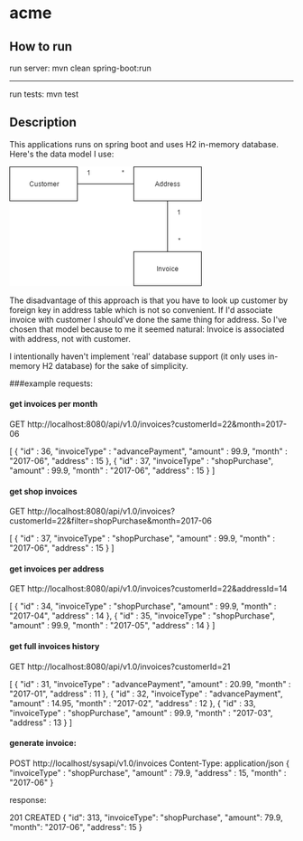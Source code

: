 # acme

## How to run
run server: mvn clean spring-boot:run
******
run tests: mvn test

## Description
This applications runs on spring boot and uses H2 in-memory database.
Here's the data model I use:

![Diagram](model.png)

The disadvantage of this approach is that you have to look up customer by foreign key in address table which is not so convenient. 
If I'd associate invoice with customer I should've done the same thing for address. So I've chosen that model because to me it seemed natural: Invoice is associated with address, not with customer.

I intentionally haven't implement 'real' database support (it only uses in-memory H2 database) for the sake of simplicity.

###example requests:
#### get invoices per month
GET http://localhost:8080/api/v1.0/invoices?customerId=22&month=2017-06

[ {
  "id" : 36,
  "invoiceType" : "advancePayment",
  "amount" : 99.9,
  "month" : "2017-06",
  "address" : 15
}, {
  "id" : 37,
  "invoiceType" : "shopPurchase",
  "amount" : 99.9,
  "month" : "2017-06",
  "address" : 15
} ]

#### get shop invoices
GET http://localhost:8080/api/v1.0/invoices?customerId=22&filter=shopPurchase&month=2017-06

[ {
  "id" : 37,
  "invoiceType" : "shopPurchase",
  "amount" : 99.9,
  "month" : "2017-06",
  "address" : 15
} ]

#### get invoices per address
GET http://localhost:8080/api/v1.0/invoices?customerId=22&addressId=14

[ {
  "id" : 34,
  "invoiceType" : "shopPurchase",
  "amount" : 99.9,
  "month" : "2017-04",
  "address" : 14
}, {
  "id" : 35,
  "invoiceType" : "shopPurchase",
  "amount" : 99.9,
  "month" : "2017-05",
  "address" : 14
} ]

#### get full invoices history
GET http://localhost:8080/api/v1.0/invoices?customerId=21

[ {
  "id" : 31,
  "invoiceType" : "advancePayment",
  "amount" : 20.99,
  "month" : "2017-01",
  "address" : 11
}, {
  "id" : 32,
  "invoiceType" : "advancePayment",
  "amount" : 14.95,
  "month" : "2017-02",
  "address" : 12
}, {
  "id" : 33,
  "invoiceType" : "shopPurchase",
  "amount" : 99.9,
  "month" : "2017-03",
  "address" : 13
} ]

#### generate invoice:
POST http://localhost/sysapi/v1.0/invoices
Content-Type: application/json
{
  "invoiceType" : "shopPurchase",
  "amount" : 79.9,
  "address" : 15,
  "month" : "2017-06"
}

response:

201 CREATED
{
  "id": 313,
  "invoiceType": "shopPurchase",
  "amount": 79.9,
  "month": "2017-06",
  "address": 15
}


